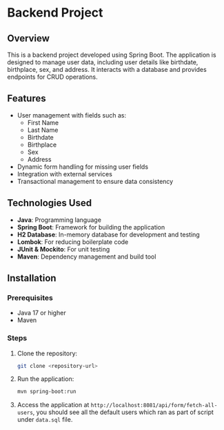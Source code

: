 # Backend Project

## Overview

This is a backend project developed using Spring Boot. The application is designed to manage user data, including user details like birthdate, birthplace, sex, and address. It interacts with a database and provides endpoints for CRUD operations.

## Features

- User management with fields such as:
    - First Name
    - Last Name
    - Birthdate
    - Birthplace
    - Sex
    - Address
- Dynamic form handling for missing user fields
- Integration with external services
- Transactional management to ensure data consistency

## Technologies Used

- **Java**: Programming language
- **Spring Boot**: Framework for building the application
- **H2 Database**: In-memory database for development and testing
- **Lombok**: For reducing boilerplate code
- **JUnit & Mockito**: For unit testing
- **Maven**: Dependency management and build tool

## Installation

### Prerequisites

- Java 17 or higher
- Maven

### Steps

1. Clone the repository:
   ```bash
   git clone <repository-url>
2. Run the application:
   ```bash
   mvn spring-boot:run
3. Access the application at `http://localhost:8081/api/form/fetch-all-users`, you should see all the default users 
   which ran as part of script under `data.sql` file.